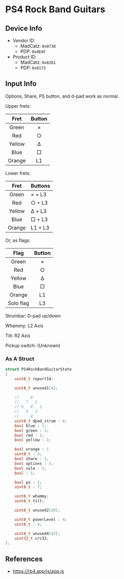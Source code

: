 # PS4 Rock Band Guitars

## Device Info

- Vendor ID:
  - MadCatz: `0x0738`
  - PDP: `0x0E6F`
- Product ID:
  - MadCatz: `0x8261`
  - PDP: `0x0173`

## Input Info

Options, Share, PS button, and d-pad work as normal.

Upper frets:

| Fret   | Button |
| :--:   | :----: |
| Green  | ×      |
| Red    | ○      |
| Yellow | Δ      |
| Blue   | □      |
| Orange | L1     |

Lower frets:

| Fret   | Buttons |
| :--:   | :------ |
| Green  | × + L3  |
| Red    | ○ + L3  |
| Yellow | Δ + L3  |
| Blue   | □ + L3  |
| Orange | L1 + L3 |

Or, as flags:

| Flag      | Button |
| :--:      | :----: |
| Green     | ×      |
| Red       | ○      |
| Yellow    | Δ      |
| Blue      | □      |
| Orange    | L1     |
| Solo flag | L3     |

Strumbar: D-pad up/down

Whammy: L2 Axis

Tilt: R2 Axis

Pickup switch: (Unknown)

### As A Struct

```cpp
struct PS4RockBandGuitarState
{
    uint8_t reportId;

    uint8_t unused1[4];

    //     0
    //   7   1
    // 6   8   2
    //   5   3
    //     4 
    uint8_t dpad_strum : 4;
    bool blue : 1;
    bool green : 1;
    bool red : 1;
    bool yellow : 1;

    bool orange : 1
    uint8_t : 3;
    bool share : 1;
    bool options : 1;
    bool solo : 1;
    bool : 1;

    bool ps : 1;
    uint8_t : 7;

    uint8_t whammy;
    uint8_t tilt;

    uint8_t unused2[20];

    uint8_t powerLevel : 4;
    uint8_t : 4;

    uint8_t unused4[43];
    uint32_t crc32;
};
```

## References

- https://rb4.app/js/app.js
